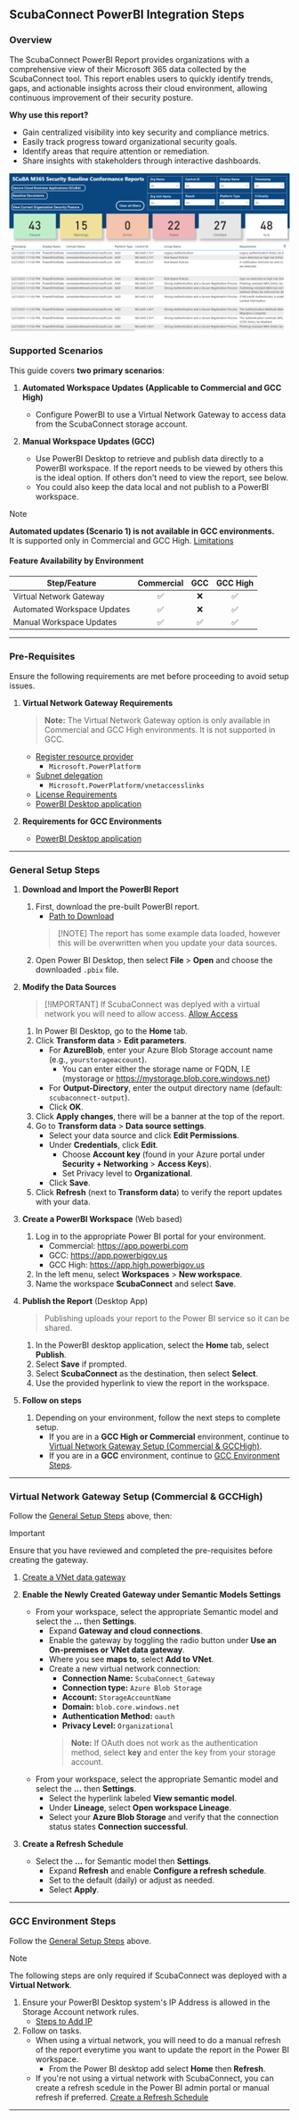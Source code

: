 ## **ScubaConnect PowerBI Integration Steps**

### Overview
The ScubaConnect PowerBI Report provides organizations with a comprehensive view of their Microsoft 365 data collected by the ScubaConnect tool. This report enables users to quickly identify trends, gaps, and actionable insights across their cloud environment, allowing continuous improvement of their security posture.

**Why use this report?**
- Gain centralized visibility into key security and compliance metrics.
- Easily track progress toward organizational security goals.
- Identify areas that require attention or remediation.
- Share insights with stakeholders through interactive dashboards.

![SCuBA M365 PowerBI Report](./powerbi_report_screenshot.png)

### **Supported Scenarios**

This guide covers **two primary scenarios**:

1. **Automated Workspace Updates (Applicable to Commercial and GCC High)**
   - Configure PowerBI to use a Virtual Network Gateway to access data from the ScubaConnect storage account.

2. **Manual Workspace Updates (GCC)**
   - Use PowerBI Desktop to retrieve and publish data directly to a PowerBI workspace. If the report needs to be viewed by others this is the ideal option. If others don't need to view the report, see below.
   - You could also keep the data local and not publish to a PowerBI workspace.

> [!NOTE]
> **Automated updates (Scenario 1) is not available in GCC environments.**<br>
> It is supported only in Commercial and GCC High.
> [Limitations](https://learn.microsoft.com/en-us/data-integration/vnet/overview#limitations)

#### Feature Availability by Environment

| Step/Feature                | Commercial | GCC | GCC High |
|-----------------------------|:----------:|:---:|:--------:|
| Virtual Network Gateway     | ✅         | ❌  | ✅       |
| Automated Workspace Updates | ✅         | ❌  | ✅       |
| Manual Workspace Updates    | ✅         | ✅  | ✅       |

---

### **Pre-Requisites**
Ensure the following requirements are met before proceeding to avoid setup issues.

1. **Virtual Network Gateway Requirements**
   > **Note:** The Virtual Network Gateway option is only available in Commercial and GCC High environments. It is not supported in GCC.
   - [Register resource provider](https://learn.microsoft.com/en-us/data-integration/vnet/create-data-gateways#step-1-register-microsoftpowerplatform-as-a-resource-provider)
     - `Microsoft.PowerPlatform`
   - [Subnet delegation](https://learn.microsoft.com/en-us/data-integration/vnet/create-data-gateways#step-2-associate-the-subnet-to-microsoft-power-platform)
     - `Microsoft.PowerPlatform/vnetaccesslinks`
   - [License Requirements](https://learn.microsoft.com/en-us/data-integration/vnet/overview#limitations)
   - [PowerBI Desktop application](https://www.microsoft.com/en-us/download/details.aspx?id=58494&msockid=101dc2aa8ee969a80209d6378f076840)

2. **Requirements for GCC Environments**
   - [PowerBI Desktop application](https://www.microsoft.com/en-us/download/details.aspx?id=58494&msockid=101dc2aa8ee969a80209d6378f076840)

---

### **General Setup Steps**

1. **Download and Import the PowerBI Report**
   1. First, download the pre-built PowerBI report.
       - [Path to Download](https://github.com/cisagov/ScubaConnect/blob/main/m365/powerbi/SCuBA%20M365%20Report%20(Azure%20Blob%20Storage).pbix)
       > [!NOTE] The report has some example data loaded, however this will be overwritten when you update your data sources.
    2. Open Power BI Desktop, then select **File** > **Open** and choose the downloaded `.pbix` file.

2. **Modify the Data Sources**
   > [!IMPORTANT] If ScubaConnect was deplyed with a virtual network you will need to allow access.
   > [Allow Access](#gcc-environment-steps)
   1. In Power BI Desktop, go to the **Home** tab.
   2. Click **Transform data** > **Edit parameters**.
       - For **AzureBlob**, enter your Azure Blob Storage account name (e.g., `yourstorageaccount`).
         - You can enter either the storage name or FQDN, I.E (mystorage or https://mystorage.blob.core.windows.net)
       - For **Output-Directory**, enter the output directory name (default: `scubaconnect-output`).
       - Click **OK**.
   3. Click **Apply changes**, there will be a banner at the top of the report.
   4. Go to **Transform data** > **Data source settings**.
      - Select your data source and click **Edit Permissions**.
      - Under **Credentials**, click **Edit**.
        - Choose **Account key** (found in your Azure portal under **Security + Networking** > **Access Keys**).
        - Set Privacy level to **Organizational**.
      - Click **Save**.
   5. Click **Refresh** (next to **Transform data**) to verify the report updates with your data.

3. **Create a PowerBI Workspace** (Web based)
   1. Log in to the appropriate Power BI portal for your environment.
        - Commercial: https://app.powerbi.com
        - GCC: https://app.powerbigov.us
        - GCC High: https://app.high.powerbigov.us
   2. In the left menu, select **Workspaces** > **New workspace**.
   3. Name the workspace **ScubaConnect** and select **Save**.

4. **Publish the Report** (Desktop App)
   > Publishing uploads your report to the Power BI service so it can be shared.
   1. In the PowerBI desktop application, select the **Home** tab, select **Publish**.
   2. Select **Save** if prompted.
   3. Select **ScubaConnect** as the destination, then select **Select**.
   4. Use the provided hyperlink to view the report in the workspace.

5. **Follow on steps**
   1. Depending on your environment, follow the next steps to complete setup.
      - If you are in a **GCC High or Commercial** environment, continue to [Virtual Network Gateway Setup (Commercial & GCCHigh)](#virtual-network-gateway-setup-commercial--gcchigh).
      - If you are in a **GCC** environment, continue to [GCC Environment Steps](#gcc-environment-steps).

---

### **Virtual Network Gateway Setup (Commercial & GCCHigh)**

Follow the [General Setup Steps](#general-setup-steps) above, then:

> [!IMPORTANT]
> Ensure that you have reviewed and completed the pre-requisites before creating the gateway.

1. [Create a VNet data gateway](https://learn.microsoft.com/en-us/data-integration/vnet/create-data-gateways#step-3-create-a-vnet-data-gateway)

2. **Enable the Newly Created Gateway under Semantic Models Settings**
   - From your workspace, select the appropriate Semantic model and select the **...** then **Settings**.
     - Expand **Gateway and cloud connections**.
     - Enable the gateway by toggling the radio button under **Use an On-premises or VNet data gateway**.
     - Where you see **maps to**, select **Add to VNet**.
     - Create a new virtual network connection:
       - **Connection Name:** `ScubaConnect_Gateway`
       - **Connection type:** `Azure Blob Storage`
       - **Account:** `StorageAccountName`
       - **Domain:** `blob.core.windows.net`
       - **Authentication Method:** `oauth`
       - **Privacy Level:** `Organizational`
       > **Note:** If OAuth does not work as the authentication method, select **key** and enter the key from your storage account.
   - From your workspace, select the appropriate Semantic model and select the **...** then **Settings**.
     - Select the hyperlink labeled **View semantic model**.
     - Under **Lineage**, select **Open workspace Lineage**.
     - Select your **Azure Blob Storage** and verify that the connection status states **Connection successful**.

3. **Create a Refresh Schedule**
   - Select the **...** for Semantic model then **Settings**.
     - Expand **Refresh** and enable **Configure a refresh schedule**.
     - Set to the default (daily) or adjust as needed.
     - Select **Apply**.

---

### **GCC Environment Steps**

Follow the [General Setup Steps](#general-setup-steps) above.

> [!NOTE]
> The following steps are only required if ScubaConnect was deployed with a **Virtual Network**.

1. Ensure your PowerBI Desktop system's IP Address is allowed in the Storage Account network rules.
     - [Steps to Add IP](https://learn.microsoft.com/en-us/azure/storage/common/storage-network-security?tabs=azure-portal#managing-ip-network-rules)
2. Follow on tasks.
   - When using a virtual network, you will need to do a manual refresh of the report everytime you want to update the report in the Power BI workspace.
     - From the Power BI desktop add select **Home** then  **Refresh**.
   - If you're not using a virtual network with ScubaConnect, you can create a refresh scedule in the Power BI admin portal or manual refresh if preferred. [Create a Refresh Schedule](https://learn.microsoft.com/en-us/power-bi/connect-data/refresh-scheduled-refresh#scheduled-refresh)

---
